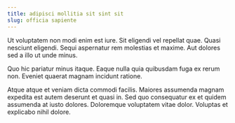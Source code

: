 ```yaml
---
title: adipisci mollitia sit sint sit
slug: officia sapiente
---
```


Ut voluptatem non modi enim est iure. Sit eligendi vel repellat quae. Quasi nesciunt eligendi. Sequi aspernatur rem molestias et maxime. Aut dolores sed a illo ut unde minus.

Quo hic pariatur minus itaque. Eaque nulla quia quibusdam fuga ex rerum non. Eveniet quaerat magnam incidunt ratione.

Atque atque et veniam dicta commodi facilis. Maiores assumenda magnam expedita est autem deserunt et quasi in. Sed quo consequatur ex et quidem assumenda at iusto dolores. Doloremque voluptatem vitae dolor. Voluptas et explicabo nihil dolore.
